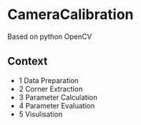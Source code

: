 # CameraCalibration
Based on python OpenCV

## Context
* 1 Data Preparation
* 2 Corner Extraction
* 3 Parameter Calculation
* 4 Parameter Evaluation
* 5 Visulisation
